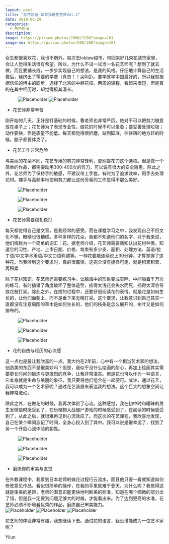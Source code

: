 ```yaml
---
layout: post
title: "与花对话—如果我是花艺师Vol.1"
date: 2018-06-29
categories:
  - 角色扮演
description:
image: https://picsum.photos/2000/1200?image=101
image-sm: https://picsum.photos/500/300?image=101
---
```

女生都很喜欢花，我也不例外。每次去loblaw超市，带回来好几束花装饰家里，会让人觉得生活很有希望。所以，为什么不试一试当一名花艺师呢？想到了就去做，而且要铺长线，一步步实现自己的想法，是我的风格<!--break-->。仔细地计算自己的生活费后，我挤出了需要的学费（真贵！！尖叫】）。要学就学中国最好的，所以我就根据信任的博主的脚步，选择了北京的中赫花校。两周的课程，看起来很短，但是真的在其中经历时，却觉得极其漫长。

<figure>
  <img src="https://github.com/yilun1017/blog-img/blob/master/2018-06-29-flower-artist-vol-1/1.jpg?raw=true" alt="Placeholder"/>
  <img src="https://github.com/yilun1017/blog-img/blob/master/2018-06-29-flower-artist-vol-1/2.jpg?raw=true" alt="Placeholder"/>
  <!--<figcaption>Gentrify cray pug authentic, cliche listicle actually subway tile woke semiotics af.</figcaption>-->
</figure>

<ul>
  <li>花艺师非常辛苦</li>
</ul>
刚开始的几天，正好是打基础的时候，曹老师也非常严厉。绝对不可以把剪刀随意放在桌子上；花艺师为了表现专业性，做花的时候不可以坐着；要妥善处理垃圾；动作要快，但是质量不能低。每天都觉得很折磨，站到脚麻，往住宿的地方赶的时候，脑子都要休克了。

<ul>
  <li>花艺工作非常危险</li>
</ul>
与美丽的花朵不同，花艺专用的剪刀非常锋利，更别提花刀这个选项。但是做一个简单的作品，都需要动用300-400次的剪刀，可以说有很大的安全隐患。除此之外，花艺师为了保持手的敏感，不建议带上手套。有时为了追求效率，用手去处理花材。裸手与高频率地使用剪刀都让这份芳香的工作显得不那么美好。
<div class="muli-fig">
  <div class="half-left">
    <figure>
      <img src="https://github.com/yilun1017/blog-img/blob/master/2018-06-29-flower-artist-vol-1/3.jpg?raw=true" alt="Placeholder"/>
    </figure>
  </div>
  <div class="half-right">
  <figure>
      <img src="https://github.com/yilun1017/blog-img/blob/master/2018-06-29-flower-artist-vol-1/4.jpg?raw=true" alt="Placeholder"/>
    </figure>
  </div>
<div>
<figure>
      <img src="https://github.com/yilun1017/blog-img/blob/master/2018-06-29-flower-artist-vol-1/5.jpg?raw=true" alt="Placeholder"/>
</figure>

<ul>
  <li>花艺师需要稳扎稳打</li>
</ul>
每天都觉得自己是文盲，是我经常的感受。而在课程学习之中，我发现自己不但文化不够，眼睛也很糟糕。多种多样的花朵，我都不知道他们的名字，对于我来说，他们统称为一个简单的词汇：花。据老师介绍，花艺师需要熟知认出花材种类，知道它的习性、产地、上市日期、价格、每束有多少支、面积、处理方法、英语/拉丁语/中文学术用语/中文口语称谓等。一种花要能连续说上30分钟，才算掌握了这种花。当我听到这个要求时，真的很震惊，这完全没有捷径可走，就是积累积累、再积累

除了花材知识，花艺师还需要练习手。让脑海中的形象变成实际，中间隔着千万次的练习。有时插错了角度破坏了整体造型，插得太浅花会失水而死，插得太深会导致花枝打架。除此之外，在插的过程中，还要仔细阅读花的表情。就是花是如何生长的，让他们面朝上，而不是垂下来无精打采。这个要求，让我意识到自己其实一直都没有注意周围的草木是如何生长的，他们的枝条是怎么展开的，树叶又是如何排布的。

<div class="muli-fig">
  <div class="three-left">
    <div class="half-up">
      <figure>
        <img src="https://github.com/yilun1017/blog-img/blob/master/2018-06-29-flower-artist-vol-1/6.jpg?raw=true" alt="Placeholder"/>
      </figure>
    </div>
    <div  class="half-down">
      <figure>
        <img src="https://github.com/yilun1017/blog-img/blob/master/2018-06-29-flower-artist-vol-1/7.jpg?raw=true" alt="Placeholder"/>
      </figure>
    <div>
  </div>
  <div class="seven-right">
    <figure>
      <img src="https://github.com/yilun1017/blog-img/blob/master/2018-06-29-flower-artist-vol-1/8.jpg?raw=true" alt="Placeholder"/>
    </figure>
  </div>
<div>

<ul>
  <li>花的自由与经历的心流感</li>
</ul>
这一点也是最让我欣喜的一点。我大约在2年前，心中有一个相当艺术家的想法，创造美的东西不是很美妙吗？但是，我似乎没什么绘画的耐心，再加上绘画其实需要更长时间的锻炼与更激烈的竞争，让我非常沮丧。但是花也可以作为一种语言，它本身就是生命与美丽的象征，我只要将他们组合在一起便可。或许，通过花艺，我可以成为一个艺术家呢？通过花艺装置来表达我的想法。这个巨大的想象空间让我非常激动。

除此之外，在做花的时候，我再次体验了心流。这种感觉，我在初中时和暧昧的男生发微信时感受到了，在玩植物大战僵尸游戏的时候感受到了，在阅读的时候感受到了，从此之后，就很难再见到心流效应了。而这次的花艺课程，我欣喜地发现，自己在某个瞬间忘记了时间，全身心投入到了其中。我可以说是很幸运了，找到了另一个开启心流体验的钥匙。
<figure>
  <img src="https://github.com/yilun1017/blog-img/blob/master/2018-06-29-flower-artist-vol-1/9.jpg?raw=true" alt="Placeholder"/>
</figure>
<div class="muli-fig">
  <figure class="half-left">
    <img src="https://github.com/yilun1017/blog-img/blob/master/2018-06-29-flower-artist-vol-1/10.jpg?raw=true" alt="Placeholder"/>
  </figure>
  <figure class="half-right">
    <img src="https://github.com/yilun1017/blog-img/blob/master/2018-06-29-flower-artist-vol-1/11.jpg?raw=true" alt="Placeholder"/>
  </figure>
<div>

<ul>
  <li>磨练你的审美与直觉</li>
</ul>
在外教课程中，我看到日本老师的做花过程行云流水，而且他只要一看就知道如何修改意见作品。看似很简单的操作，在我的手里就难于登天。为什么呢？我觉得这就是审美的差距，老师的潜意识能更快地判断美的标准，知道在哪个细微的部分出了错，但是我一定要到问题足够大的时候，才能看出来。为了达到更高的水准，花艺师必须不断地看优秀的作品，磨练自己审美能力。


<div style="display:flex;flex-wrap:wrap;">
  <div style="width:{{img.width*200/img.height}}px;flex-grow:{{img.width*200/img.height}}">
    <div style="padding-bottom:{{img.height/img.width*100}}%">
      <img src="https://github.com/yilun1017/blog-img/blob/master/2018-06-29-flower-artist-vol-1/12.jpg?raw=true" alt="Placeholder"/>
      <img src="https://github.com/yilun1017/blog-img/blob/master/2018-06-29-flower-artist-vol-1/13.jpg?raw=true" alt="Placeholder"/>
      <img src="https://github.com/yilun1017/blog-img/blob/master/2018-06-29-flower-artist-vol-1/14.jpg?raw=true" alt="Placeholder"/>
    </div>
  </div>
</div>

花艺师的体验非常有趣，我想继续下去。通过花的语言，我没准能成为一位艺术家呢？

Yilun